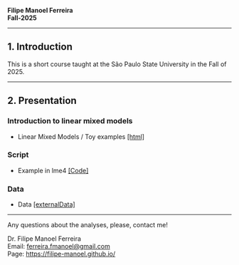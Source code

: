 
**Filipe Manoel Ferreira**  
**Fall-2025**

***
## 1. Introduction
This is a short course taught at the São Paulo State University in the Fall of 2025.

***

## 2. Presentation
### Introduction to linear mixed models

- Linear Mixed Models / Toy examples [[html]](https://filipe-manoel.github.io/talks_teach/MM_R_LAMPAF/MM_R_LAMPAF.html)

### Script

- Example in lme4 [[Code]](https://raw.githubusercontent.com/filipe-manoel/filipe-manoel.github.io/master/talks_teach/MM_R_LAMPAF/exemplo_DBC_lme4.R)

### Data

- Data [[externalData]](https://raw.githubusercontent.com/filipe-manoel/filipe-manoel.github.io/master/talks_teach/MM_R_LAMPAF/data_cupu.txt)

***
Any questions about the analyses, please, contact me!   

Dr. Filipe Manoel Ferreira  
Email: ferreira.fmanoel@gmail.com  
Page: https://filipe-manoel.github.io/  
